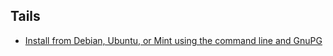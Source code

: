 ## Tails

- [Install from Debian, Ubuntu, or Mint using the command line and GnuPG](https://tails.boum.org/install/expert/usb/index.en.html)